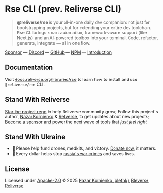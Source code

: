 # Rse CLI (prev. Reliverse CLI)

> **@reliverse/rse** is your all-in-one daily dev companion: not just for bootstrapping projects, but for extending your entire dev toolchain. Rse CLI brings smart automation, framework-aware support (like Next.js), and an AI-powered toolbox into your terminal. Code, refactor, generate, integrate — all in one flow.

[Sponsor](https://github.com/sponsors/blefnk) — [Discord](https://discord.gg/Pb8uKbwpsJ) — [GitHub](https://github.com/reliverse/rse) — [NPM](https://npmjs.com/@reliverse/rse) — [Introduction](https://blefnk.reliverse.org/blog/articles/cli)

## Documentation

Visit [docs.reliverse.org/libraries/rse](https://docs.reliverse.org/libraries/rse) to learn how to install and use `@reliverse/rse` CLI.

## Stand With Reliverse

[Star the project repo](https://github.com/reliverse/rse) to help Reliverse community grow; Follow this project's author, [Nazar Kornienko](https://github.com/blefnk) & [Reliverse](https://github.com/reliverse), to get updates about new projects; [Become a sponsor](https://github.com/sponsors/blefnk) and power the next wave of tools that _just feel right_.

## Stand With Ukraine

- 💙 Please help fund drones, medkits, and victory. [Donate now](https://u24.gov.ua), it matters.
- 💛 Every dollar helps stop [russia's war crimes](https://war.ukraine.ua/russia-war-crimes) and saves lives.

## License

Licensed under [Apache-2.0](LICENSE) © 2025 [Nazar Kornienko (blefnk)](https://github.com/blefnk), [Bleverse](https://bleverse.com), [Reliverse](https://github.com/reliverse)
